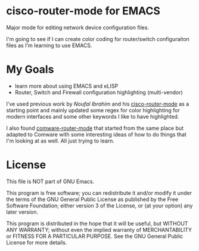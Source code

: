 # cisco-router-mode for EMACS
Major mode for editing network device configuration files.

I'm going to see if I can create color coding for router/switch configuraiton files as I'm learning to use EMACS.

# My Goals
 - learn more about using EMACS and eLISP
 - Router, Switch and Firewall configuration highlighting (multi-vendor)

I've used previous work by *Noufal Ibrahim* and his [cisco-router-mode](https://www.emacswiki.org/emacs/cisco-router-mode.el) as a starting point and mainly updated some regex for color highlighting for modern interfaces and some other keywords I like to have highlighted.

I also found [comware-router-mode](https://github.com/daviderestivo/comware-router-mode/blob/master/comware-router-mode.el) that started from the same place but adapted to Comware with some interesting ideas of how to do things that I'm looking at as well. All just trying to learn.

# License
 This file is NOT part of GNU Emacs.

 This program is free software; you can redistribute it and/or
 modify it under the terms of the GNU General Public License
 as published by the Free Software Foundation; either version 3
 of the License, or (at your option) any later version.

 This program is distributed in the hope that it will be useful,
 but WITHOUT ANY WARRANTY; without even the implied warranty of
 MERCHANTABILITY or FITNESS FOR A PARTICULAR PURPOSE.  See the
 GNU General Public License for more details.
